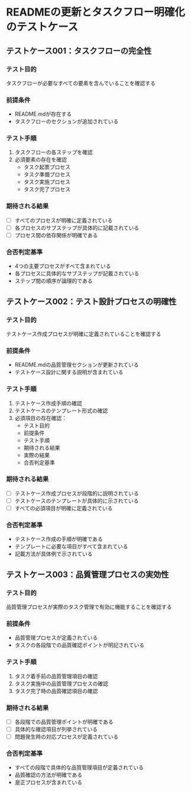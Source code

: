 # READMEの更新とタスクフロー明確化のテストケース

## テストケース001：タスクフローの完全性

### テスト目的
タスクフローが必要なすべての要素を含んでいることを確認する

### 前提条件
- README.mdが存在する
- タスクフローのセクションが追加されている

### テスト手順
1. タスクフローの各ステップを確認
2. 必須要素の存在を確認
   - タスク起票プロセス
   - タスク準備プロセス
   - タスク実施プロセス
   - タスク完了プロセス

### 期待される結果
- [ ] すべてのプロセスが明確に定義されている
- [ ] 各プロセスのサブステップが具体的に記載されている
- [ ] プロセス間の依存関係が明確である

### 合否判定基準
- 4つの主要プロセスがすべて含まれている
- 各プロセスに具体的なサブステップが記載されている
- ステップ間の順序が論理的である

## テストケース002：テスト設計プロセスの明確性

### テスト目的
テストケース作成プロセスが明確に定義されていることを確認する

### 前提条件
- README.mdの品質管理セクションが更新されている
- テストケース設計に関する説明が含まれている

### テスト手順
1. テストケース作成手順の確認
2. テストケースのテンプレート形式の確認
3. 必須項目の存在確認：
   - テスト目的
   - 前提条件
   - テスト手順
   - 期待される結果
   - 実際の結果
   - 合否判定基準

### 期待される結果
- [ ] テストケース作成プロセスが段階的に説明されている
- [ ] テストケースのテンプレートが具体的に示されている
- [ ] すべての必須項目が明確に定義されている

### 合否判定基準
- テストケース作成の手順が明確である
- テンプレートに必要な項目がすべて含まれている
- 記載方法が具体例で示されている

## テストケース003：品質管理プロセスの実効性

### テスト目的
品質管理プロセスが実際のタスク管理で有効に機能することを確認する

### 前提条件
- 品質管理プロセスが定義されている
- タスクの各段階での品質確認ポイントが明記されている

### テスト手順
1. タスク着手前の品質管理項目の確認
2. タスク実施中の品質管理プロセスの確認
3. タスク完了時の品質確認項目の確認

### 期待される結果
- [ ] 各段階での品質管理ポイントが明確である
- [ ] 具体的な確認項目が列挙されている
- [ ] 問題発生時の対応プロセスが定義されている

### 合否判定基準
- すべての段階で具体的な品質管理項目が定義されている
- 品質確認の方法が明確である
- 是正プロセスが含まれている